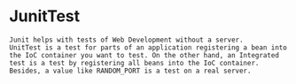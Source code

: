 # JunitTest

    Junit helps with tests of Web Development without a server.
    UnitTest is a test for parts of an application registering a bean into the IoC container you want to test. On the other hand, an Integrated test is a test by registering all beans into the IoC container. Besides, a value like RANDOM_PORT is a test on a real server.
